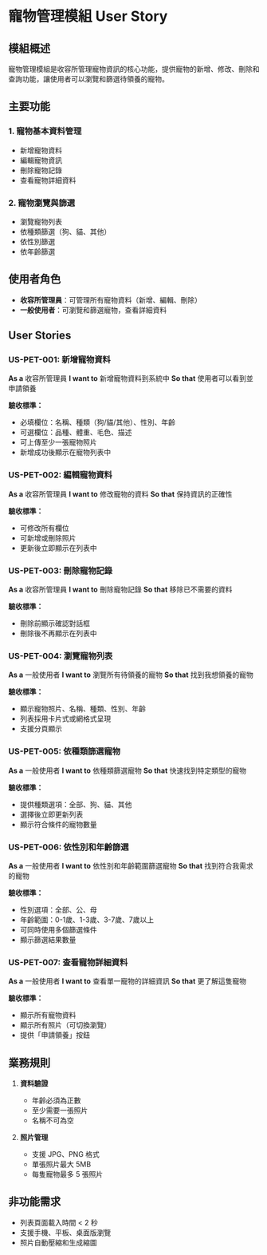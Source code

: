 # 寵物管理模組 User Story

## 模組概述

寵物管理模組是收容所管理寵物資訊的核心功能，提供寵物的新增、修改、刪除和查詢功能，讓使用者可以瀏覽和篩選待領養的寵物。

## 主要功能

### 1. 寵物基本資料管理
- 新增寵物資料
- 編輯寵物資訊
- 刪除寵物記錄
- 查看寵物詳細資料

### 2. 寵物瀏覽與篩選
- 瀏覽寵物列表
- 依種類篩選（狗、貓、其他）
- 依性別篩選
- 依年齡篩選

## 使用者角色

- **收容所管理員**：可管理所有寵物資料（新增、編輯、刪除）
- **一般使用者**：可瀏覽和篩選寵物，查看詳細資料

## User Stories

### US-PET-001: 新增寵物資料
**As a** 收容所管理員
**I want to** 新增寵物資料到系統中
**So that** 使用者可以看到並申請領養

**驗收標準：**
- 必填欄位：名稱、種類（狗/貓/其他）、性別、年齡
- 可選欄位：品種、體重、毛色、描述
- 可上傳至少一張寵物照片
- 新增成功後顯示在寵物列表中

### US-PET-002: 編輯寵物資料
**As a** 收容所管理員
**I want to** 修改寵物的資料
**So that** 保持資訊的正確性

**驗收標準：**
- 可修改所有欄位
- 可新增或刪除照片
- 更新後立即顯示在列表中

### US-PET-003: 刪除寵物記錄
**As a** 收容所管理員
**I want to** 刪除寵物記錄
**So that** 移除已不需要的資料

**驗收標準：**
- 刪除前顯示確認對話框
- 刪除後不再顯示在列表中

### US-PET-004: 瀏覽寵物列表
**As a** 一般使用者
**I want to** 瀏覽所有待領養的寵物
**So that** 找到我想領養的寵物

**驗收標準：**
- 顯示寵物照片、名稱、種類、性別、年齡
- 列表採用卡片式或網格式呈現
- 支援分頁顯示

### US-PET-005: 依種類篩選寵物
**As a** 一般使用者
**I want to** 依種類篩選寵物
**So that** 快速找到特定類型的寵物

**驗收標準：**
- 提供種類選項：全部、狗、貓、其他
- 選擇後立即更新列表
- 顯示符合條件的寵物數量

### US-PET-006: 依性別和年齡篩選
**As a** 一般使用者
**I want to** 依性別和年齡範圍篩選寵物
**So that** 找到符合我需求的寵物

**驗收標準：**
- 性別選項：全部、公、母
- 年齡範圍：0-1歲、1-3歲、3-7歲、7歲以上
- 可同時使用多個篩選條件
- 顯示篩選結果數量

### US-PET-007: 查看寵物詳細資料
**As a** 一般使用者
**I want to** 查看單一寵物的詳細資訊
**So that** 更了解這隻寵物

**驗收標準：**
- 顯示所有寵物資料
- 顯示所有照片（可切換瀏覽）
- 提供「申請領養」按鈕

## 業務規則

1. **資料驗證**
   - 年齡必須為正數
   - 至少需要一張照片
   - 名稱不可為空

2. **照片管理**
   - 支援 JPG、PNG 格式
   - 單張照片最大 5MB
   - 每隻寵物最多 5 張照片

## 非功能需求

- 列表頁面載入時間 < 2 秒
- 支援手機、平板、桌面版瀏覽
- 照片自動壓縮和生成縮圖
